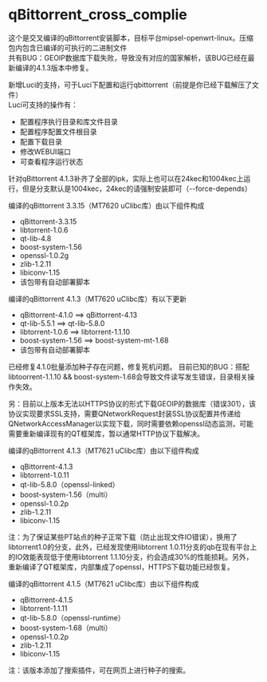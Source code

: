 # qBittorrent_cross_complie
这个是交叉编译的qBittorrent安装脚本，目标平台mipsel-openwrt-linux。压缩包内包含已编译的可执行的二进制文件  
共有BUG：GEOIP数据库下载失败，导致没有对应的国家解析，该BUG已经在最新编译的4.1.3版本中修复。  

新增Luci的支持，可于Luci下配置和运行qbittorrent（前提是你已经下载解压了文件）  
Luci可支持的操作有：  
* 配置程序执行目录和库文件目录
* 配置程序配置文件根目录
* 配置下载目录
* 修改WEBUI端口
* 可查看程序运行状态  

针对qBittorrent 4.1.3补齐了全部的ipk，实际上也可以在24kec和1004kec上运行，但是分支默认是1004kec，24kec的请强制安装即可（--force-depends）  

编译的qBittorrent 3.3.15（MT7620 uClibc库）由以下组件构成  
* qBittorrent-3.3.15
* libtorrent-1.0.6
* qt-lib-4.8
* boost-system-1.56
* openssl-1.0.2g  
* zlib-1.2.11  
* libiconv-1.15  
* 该包带有自动部署脚本  

编译的qBittorrent 4.1.3（MT7620 uClibc库）有以下更新  
* qBittorrent-4.1.0 ==> qBittorrent-4.13
* qt-lib-5.5.1 ==> qt-lib-5.8.0  
* libtorrent-1.0.6 ==> libtorrent-1.1.10  
* boost-system-1.56 ==> boost-system-mt-1.68  
* 该包带有自动部署脚本  

已经修复4.1.0批量添加种子存在问题，修复死机问题。
目前已知的BUG：搭配libtoorrent-1.1.10 && boost-system-1.68会导致文件读写发生错误，目录相关操作失效。


另：目前以上版本无法以HTTPS协议的形式下载GEOIP的数据库（错误301），该协议实现要求SSL支持，需要QNetworkRequest封装SSL协议配置并传递给QNetworkAccessManager以实现下载，同时需要依赖openssl动态监测，可能需要重新编译现有的QT框架库，暂以通常HTTP协议下载解决。 

编译的qBittorrent 4.1.3（MT7621 uClibc库）由以下组件构成  
* qBittorrent-4.1.3
* libtorrent-1.0.11
* qt-lib-5.8.0（openssl-linked）
* boost-system-1.56（multi）
* openssl-1.0.2p  
* zlib-1.2.11  
* libiconv-1.15  

注：为了保证某些PT站点的种子正常下载（防止出现文件IO错误），换用了libtorrent1.0的分支，此外，已经发现使用libtorrent 1.0.11分支的qb在现有平台上的IO效能表现低于使用libtorrent 1.1.10分支，约会造成30%的性能损耗。另外，重新编译了QT框架库，内部集成了openssl，HTTPS下载功能已经恢复。  

编译的qBittorrent 4.1.5（MT7621 uClibc库）由以下组件构成  
* qBittorrent-4.1.5
* libtorrent-1.1.11
* qt-lib-5.8.0（openssl-runtime）
* boost-system-1.68（multi）
* openssl-1.0.2p  
* zlib-1.2.11  
* libiconv-1.15  

注：该版本添加了搜索插件，可在网页上进行种子的搜索。

